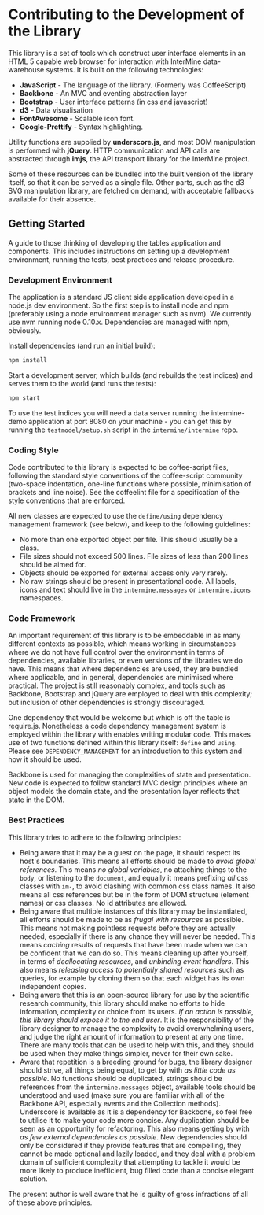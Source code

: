 Contributing to the Development of the Library
===============================================

This library is a set of tools which construct user interface
elements in an HTML 5 capable web browser for interaction with
InterMine data-warehouse systems. It is built on the following
technologies:

 * **JavaScript** - The language of the library. (Formerly was CoffeeScript)
 * **Backbone** - An MVC and eventing abstraction layer
 * **Bootstrap** - User interface patterns (in css and javascript)
 * **d3** - Data visualisation
 * **FontAwesome** - Scalable icon font.
 * **Google-Prettify** - Syntax highlighting.

Utility functions are supplied by **underscore.js**, and most DOM
manipulation is performed with **jQuery**. HTTP communication and API
calls are abstracted through **imjs**, the API transport library for
the InterMine project.

Some of these resources can be bundled into the built version of the
library itself, so that it can be served as a single file. Other parts,
such as the d3 SVG manipulation library, are fetched on demand, with
acceptable fallbacks available for their absence.

Getting Started
------------------

A guide to those thinking of developing the tables application and components.
This includes instructions on setting up a development environment, running the
tests, best practices and release procedure.

### Development Environment

The application is a standard JS client side application developed in a node.js
dev environment. So the first step is to install node and npm (preferably using
a node environment manager such as nvm). We currently use nvm running node
0.10.x. Dependencies are managed with npm, obviously.

Install dependencies (and run an initial build):

```sh
npm install
```

Start a development server, which builds (and rebuilds the test indices) and
serves them to the world (and runs the tests):

```sh
npm start
```

To use the test indices you will need a data server running the intermine-demo
application at port 8080 on your machine - you can get this by running the
`testmodel/setup.sh` script in the `intermine/intermine` repo.

### Coding Style

Code contributed to this library is expected to be coffee-script files, following
the standard style conventions of the coffee-script community (two-space indentation,
one-line functions where possible, minimisation of brackets and line noise). See
the coffeelint file for a specification of the style conventions that are
enforced.

All new classes are expected to use the `define/using` dependency management
framework (see below), and keep to the following guidelines:

 * No more than one exported object per file. This should usually be a class.
 * File sizes should not exceed 500 lines. File sizes of less than 200 lines should
   be aimed for.
 * Objects should be exported for external access only very rarely.
 * No raw strings should be present in presentational code. All labels, icons
   and text should live in the `intermine.messages` or `intermine.icons`
   namespaces.

### Code Framework

An important requirement of this library is to be embeddable in as many different
contexts as possible, which means working in circumstances where we do not
have full control over the environment in terms of dependencies, available
libraries, or even versions of the libraries we do have. This means that
where dependencies are used, they are bundled where applicable, and in
general, dependencies are minimised where practical. The project is still
reasonably complex, and tools such as Backbone, Bootstrap and jQuery are employed
to deal with this complexity; but inclusion of other dependencies is strongly
discouraged.

One dependency that would be welcome but which is off the table is require.js.
Nonetheless a code dependency management system is employed within the library
with enables writing modular code. This makes use of two functions defined within
this library itself: `define` and `using`. Please see `DEPENDENCY_MANAGEMENT` for
an introduction to this system and how it should be used.

Backbone is used for managing the complexities of state and presentation. New code is
expected to follow standard MVC design principles where an object models the
domain state, and the presentation layer reflects that state in the DOM.

### Best Practices

This library tries to adhere to the following principles:

 * Being aware that it may be a guest on the page, it should respect its host's
   boundaries. This means all efforts should be made to *avoid global references*.
   This means *no global variables*, no attaching things to the `body`, or
   listening to the `document`, and equally it means prefixing *all* css
   classes with `im-`, to avoid clashing with common css class names. It also means
   all css references but be in the form of DOM structure (element names) or
   css classes. No id attributes are allowed.
 * Being aware that multiple instances of this library may be instantiated, all
   efforts should be made to be as *frugal with resources* as possible. This means
   not making pointless requests before they are actually needed, especially
   if there is any chance they will never be needed. This means *caching* results
   of requests that have been made when we can be confident that we can do so.
   This means cleaning up after yourself, in terms of *deallocating resources*, and
   *unbinding event handlers*.
   This also means *releasing access to potentially shared resources* such as queries,
   for example by cloning them so that each widget has its own independent copies.
 * Being aware that this is an open-source library for use by the scientific
   research community, this library should make no efforts to hide information,
   complexity or choice from its users. *If an action is possible, this library
   should expose it to the end user*. It is the responsibility of the library
   designer to manage the complexity to avoid overwhelming users, and judge the
   right amount of information to present at any one time. There are many tools that
   can be used to help with this, and they should be used when they make things
   simpler, never for their own sake.
 * Aware that repetition is a breeding ground for bugs, the library designer
   should strive, all things being equal, to get by with *as little code as possible*.
   No functions should be duplicated, strings should be references from the
   `intermine.messages` object, available tools should be understood and used
   (make sure you are familiar with all of the Backbone API, especially
   events and the Collection methods). Underscore is available as it is a dependency
   for Backbone, so feel free to utilise it to make your code more concise. Any
   duplication should be seen as an opportunity for refactoring. This also means
   getting by with *as few external dependencies as possible*. New dependencies
   should only be considered if they provide features that are compelling, they
   cannot be made optional and lazily loaded, and they deal with a problem
   domain of sufficient complexity that attempting to tackle it would be more
   likely to produce inefficient, bug filled code than a concise elegant solution.

The present author is well aware that he is guilty of gross infractions of all
of these above principles.
